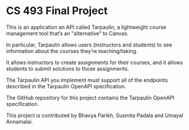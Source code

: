 # CS 493 Final Project

This is an application an API called Tarpaulin, a lightweight course management tool that’s an “alternative” to Canvas.

In particular, Tarpaulin allows users (instructors and students) to see information about the courses they’re teaching/taking.  

It allows instructors to create assignments for their courses, and it allows students to submit solutions to those assignments.

The Tarpaulin API you implement must support all of the endpoints described in the Tarpaulin OpenAPI specification.  

The GitHub repository for this project contains the Tarpaulin OpenAPI specification. 


This project is contributed by Bhavya Parikh, Susmita Padala and Umayal Annamalai.
 

